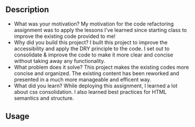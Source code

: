 # <Code-Refactor>

## Description

- What was your motivation?
My motivation for the code refactoring assignment was to apply the lessons I've learned since starting class to improve the existing code provided to me!
- Why did you build this project?
I built this project to improve the accessibility and apply the DRY principle to the code. I set out to consolidate & improve the code to make it more clear and concise without taking away any functionality.
- What problem does it solve?
This project makes the existing codes more concise and organized. The existing content has been reworked  and presented in a much more manageable and efficent way.
- What did you learn?
While deploying this assignment, I learned a lot about css consolidation. I also learned best practices for HTML semantics and structure.

## Usage
